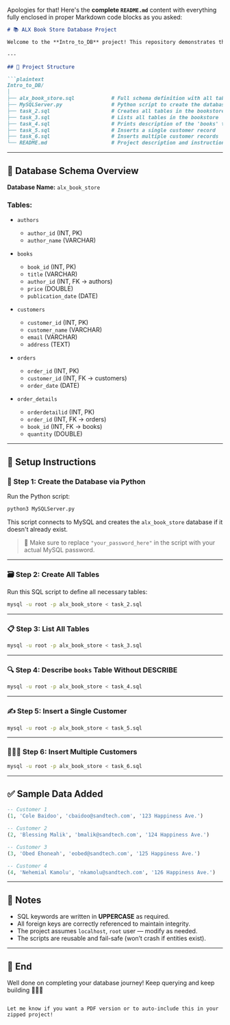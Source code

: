 Apologies for that! Here's the **complete `README.md`** content with everything fully enclosed in proper Markdown code blocks as you asked:

````md
# 📚 ALX Book Store Database Project

Welcome to the **Intro_to_DB** project! This repository demonstrates the design and implementation of a MySQL database for an online bookstore. It includes schema creation, data population, and basic database operations using SQL and Python.

---

## 📁 Project Structure

```plaintext
Intro_to_DB/
│
├── alx_book_store.sql            # Full schema definition with all tables
├── MySQLServer.py                # Python script to create the database
├── task_2.sql                    # Creates all tables in the bookstore schema
├── task_3.sql                    # Lists all tables in the bookstore
├── task_4.sql                    # Prints description of the 'books' table
├── task_5.sql                    # Inserts a single customer record
├── task_6.sql                    # Inserts multiple customer records
└── README.md                     # Project description and instructions
````

---

## 🧱 Database Schema Overview

**Database Name:** `alx_book_store`

### Tables:

* `authors`

  * `author_id` (INT, PK)
  * `author_name` (VARCHAR)

* `books`

  * `book_id` (INT, PK)
  * `title` (VARCHAR)
  * `author_id` (INT, FK → authors)
  * `price` (DOUBLE)
  * `publication_date` (DATE)

* `customers`

  * `customer_id` (INT, PK)
  * `customer_name` (VARCHAR)
  * `email` (VARCHAR)
  * `address` (TEXT)

* `orders`

  * `order_id` (INT, PK)
  * `customer_id` (INT, FK → customers)
  * `order_date` (DATE)

* `order_details`

  * `orderdetailid` (INT, PK)
  * `order_id` (INT, FK → orders)
  * `book_id` (INT, FK → books)
  * `quantity` (DOUBLE)

---

## 🚀 Setup Instructions

### 🐍 Step 1: Create the Database via Python

Run the Python script:

```bash
python3 MySQLServer.py
```

This script connects to MySQL and creates the `alx_book_store` database if it doesn't already exist.

> 🔐 Make sure to replace `"your_password_here"` in the script with your actual MySQL password.

---

### 🗃 Step 2: Create All Tables

Run this SQL script to define all necessary tables:

```bash
mysql -u root -p alx_book_store < task_2.sql
```

---

### 📋 Step 3: List All Tables

```bash
mysql -u root -p alx_book_store < task_3.sql
```

---

### 🔍 Step 4: Describe `books` Table Without DESCRIBE

```bash
mysql -u root -p alx_book_store < task_4.sql
```

---

### ✍️ Step 5: Insert a Single Customer

```bash
mysql -u root -p alx_book_store < task_5.sql
```

---

### 🧑‍🤝‍🧑 Step 6: Insert Multiple Customers

```bash
mysql -u root -p alx_book_store < task_6.sql
```

---

## ✅ Sample Data Added

```sql
-- Customer 1
(1, 'Cole Baidoo', 'cbaidoo@sandtech.com', '123 Happiness Ave.')

-- Customer 2
(2, 'Blessing Malik', 'bmalik@sandtech.com', '124 Happiness Ave.')

-- Customer 3
(3, 'Obed Ehoneah', 'eobed@sandtech.com', '125 Happiness Ave.')

-- Customer 4
(4, 'Nehemial Kamolu', 'nkamolu@sandtech.com', '126 Happiness Ave.')
```

---

## 📌 Notes

* SQL keywords are written in **UPPERCASE** as required.
* All foreign keys are correctly referenced to maintain integrity.
* The project assumes `localhost`, `root` user — modify as needed.
* The scripts are reusable and fail-safe (won’t crash if entities exist).

---

## 🏁 End

Well done on completing your database journey!
Keep querying and keep building 🧠💾✨

```

Let me know if you want a PDF version or to auto-include this in your zipped project!
```
